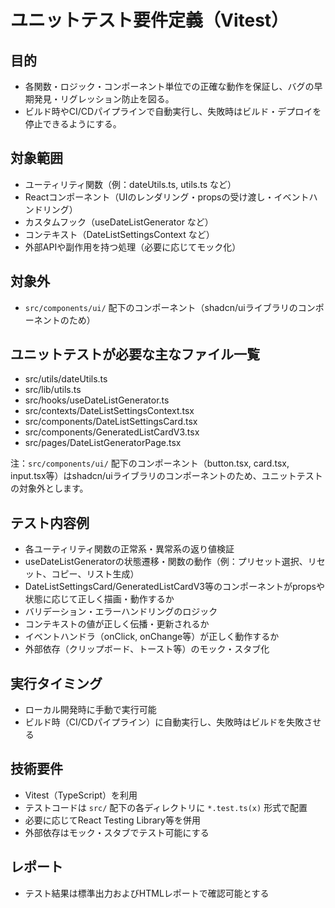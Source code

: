 # ユニットテスト要件定義（Vitest）

## 目的
- 各関数・ロジック・コンポーネント単位での正確な動作を保証し、バグの早期発見・リグレッション防止を図る。
- ビルド時やCI/CDパイプラインで自動実行し、失敗時はビルド・デプロイを停止できるようにする。

## 対象範囲
- ユーティリティ関数（例：dateUtils.ts, utils.ts など）
- Reactコンポーネント（UIのレンダリング・propsの受け渡し・イベントハンドリング）
- カスタムフック（useDateListGenerator など）
- コンテキスト（DateListSettingsContext など）
- 外部APIや副作用を持つ処理（必要に応じてモック化）

## 対象外
- `src/components/ui/` 配下のコンポーネント（shadcn/uiライブラリのコンポーネントのため）

## ユニットテストが必要な主なファイル一覧
- src/utils/dateUtils.ts
- src/lib/utils.ts
- src/hooks/useDateListGenerator.ts
- src/contexts/DateListSettingsContext.tsx
- src/components/DateListSettingsCard.tsx
- src/components/GeneratedListCardV3.tsx
- src/pages/DateListGeneratorPage.tsx

注：`src/components/ui/` 配下のコンポーネント（button.tsx, card.tsx, input.tsx等）はshadcn/uiライブラリのコンポーネントのため、ユニットテストの対象外とします。

## テスト内容例
- 各ユーティリティ関数の正常系・異常系の返り値検証
- useDateListGeneratorの状態遷移・関数の動作（例：プリセット選択、リセット、コピー、リスト生成）
- DateListSettingsCard/GeneratedListCardV3等のコンポーネントがpropsや状態に応じて正しく描画・動作するか
- バリデーション・エラーハンドリングのロジック
- コンテキストの値が正しく伝播・更新されるか
- イベントハンドラ（onClick, onChange等）が正しく動作するか
- 外部依存（クリップボード、トースト等）のモック・スタブ化

## 実行タイミング
- ローカル開発時に手動で実行可能
- ビルド時（CI/CDパイプライン）に自動実行し、失敗時はビルドを失敗させる

## 技術要件
- Vitest（TypeScript）を利用
- テストコードは `src/` 配下の各ディレクトリに `*.test.ts(x)` 形式で配置
- 必要に応じてReact Testing Library等を併用
- 外部依存はモック・スタブでテスト可能にする

## レポート
- テスト結果は標準出力およびHTMLレポートで確認可能とする
